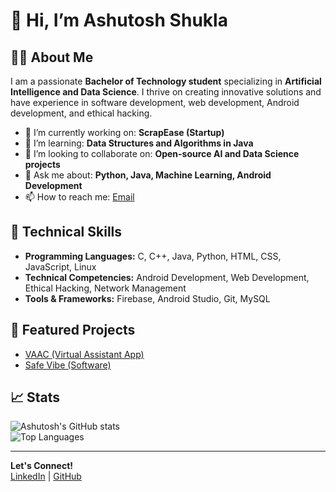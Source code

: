 # 👋 Hi, I’m Ashutosh Shukla

## 👨‍💻 About Me
I am a passionate **Bachelor of Technology student** specializing in **Artificial Intelligence and Data Science**. I thrive on creating innovative solutions and have experience in software development, web development, Android development, and ethical hacking.

- 🔭 I’m currently working on: **ScrapEase (Startup)**
- 🌱 I’m learning: **Data Structures and Algorithms in Java**
- 👯 I’m looking to collaborate on: **Open-source AI and Data Science projects**
- 💬 Ask me about: **Python, Java, Machine Learning, Android Development**
- 📫 How to reach me: [Email](mailto:as18082242@gmail.com)

## 🚀 Technical Skills
- **Programming Languages:** C, C++, Java, Python, HTML, CSS, JavaScript, Linux  
- **Technical Competencies:** Android Development, Web Development, Ethical Hacking, Network Management  
- **Tools & Frameworks:** Firebase, Android Studio, Git, MySQL  

## 🌟 Featured Projects
- [VAAC (Virtual Assistant App)](https://github.com/ashutosh11-shukla/VAAC)    
- [Safe Vibe (Software)](https://github.com/ashutosh11-shukla/Safe-Pick)  

## 📈 Stats
![Ashutosh's GitHub stats](https://github-readme-stats.vercel.app/api?username=ashutosh11-shukla&show_icons=true&theme=radical)  
![Top Languages](https://github-readme-stats.vercel.app/api/top-langs/?username=ashutosh11-shukla&layout=compact&theme=radical)

---

**Let's Connect!**  
[LinkedIn](https://www.linkedin.com/in/ashutosh-shukla-b00402298/) | [GitHub](https://github.com/ashutosh11-shukla)
